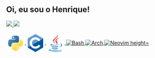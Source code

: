## Oi, eu sou o Henrique!
 <div>
  <a href="https://github.com/jhenriquecavalcante">
  <img height="180em" src="https://github-readme-stats.vercel.app/api?username=jhenriquecavalcante&show_icons=true&theme=gruvbox&include_all_commits=true&count_private=true"/>
  <img height="180em" src="https://github-readme-stats.vercel.app/api/top-langs/?username=jhenriquecavalcante&layout=compact&langs_count=7&theme=gruvbox"/>
</div>

<div style="display: inline_block"><br>
  <img align="center" alt="Python" height="50" width="50" src="https://raw.githubusercontent.com/devicons/devicon/master/icons/python/python-original.svg">
  <img align="center" alt="C" height="50" width="50" src="https://raw.githubusercontent.com/devicons/devicon/master/icons/c/c-original.svg">
  <img align="center" alt="Java" height="50" width="50" src="https://raw.githubusercontent.com/devicons/devicon/master/icons/java/java-original.svg">
  <img align="center" alt="Bash" height="50" width="50" src="https://3.bp.blogspot.com/-_PgzXPX74H4/V9lTWdq39QI/AAAAAAAAAkg/dskwJDO-ByEoYPGgoftRqp3gD956_Jm-ACLcB/s1600/Bash-new.sh.png">
  <img align="center" alt="Arch" height="50" width="50" src="https://ucarecdn.com/710e7acb-230e-4342-a402-06b4296e886e/">
  <img align="center" alt="Neovim height="50" width="50" src="https://avatars.githubusercontent.com/u/6471485?s=200&v=4">
</div>
